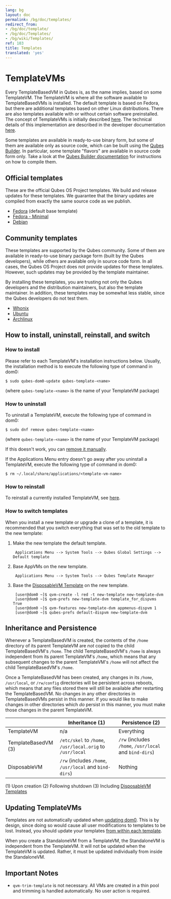 ```yaml
---
lang: bg
layout: doc
permalink: /bg/doc/templates/
redirect_from:
- /bg/doc/template/
- /bg/doc/Templates/
- /bg/wiki/Templates/
ref: 103
title: Templates
translated: 'yes'
---
```


# TemplateVMs

Every TemplateBasedVM in Qubes is, as the name implies, based on some TemplateVM.
The TemplateVM is where all the software available to TemplateBasedVMs is installed.
The default template is based on Fedora, but there are additional templates based on other Linux distributions.
There are also templates available with or without certain software preinstalled.
The concept of TemplateVMs is initially described [here](/bg/getting-started/#appvms-qubes-and-templatevms).
The technical details of this implementation are described in the developer documentation [here](/bg/doc/template-implementation/).

Some templates are available in ready-to-use binary form, but some of them are available only as source code, which can be built using the [Qubes Builder](/bg/doc/qubes-builder/).
In particular, some template "flavors" are available in source code form only.
Take a look at the [Qubes Builder documentation](/bg/doc/qubes-builder/) for instructions on how to compile them.


## Official templates

These are the official Qubes OS Project templates.
We build and release updates for these templates.
We guarantee that the binary updates are compiled from exactly the same source code as we publish.

 * [Fedora](/bg/doc/templates/fedora/) (default base template)
 * [Fedora - Minimal](/bg/doc/templates/fedora-minimal)
 * [Debian](/bg/doc/templates/debian/)


## Community templates

These templates are supported by the Qubes community. Some of them are available in ready-to-use binary package form (built by the Qubes developers), while others are available only in source code form. In all cases, the Qubes OS Project does not provide updates for these templates. However, such updates may be provided by the template maintainer.

By installing these templates, you are trusting not only the Qubes developers and the distribution maintainers, but also the template maintainer. In addition, these templates may be somewhat less stable, since the Qubes developers do not test them.

* [Whonix](/bg/doc/templates/whonix/)
* [Ubuntu](/bg/doc/templates/ubuntu/)
* [Archlinux](/bg/doc/templates/archlinux/)


## How to install, uninstall, reinstall, and switch


### How to install

Please refer to each TemplateVM's installation instructions below.
Usually, the installation method is to execute the following type of command in dom0:

    $ sudo qubes-dom0-update qubes-template-<name>

(where `qubes-template-<name>` is the name of your TemplateVM package)


### How to uninstall

To uninstall a TemplateVM, execute the following type of command in dom0:

    $ sudo dnf remove qubes-template-<name>

(where `qubes-template-<name>` is the name of your TemplateVM package)

If this doesn't work, you can [remove it manually](/bg/doc/remove-vm-manually/).

If the Applications Menu entry doesn't go away after you uninstall a TemplateVM, execute the following type of command in dom0:

    $ rm ~/.local/share/applications/<template-vm-name>


### How to reinstall

To reinstall a currently installed TemplateVM, see [here](/bg/doc/reinstall-template/).


### How to switch templates

When you install a new template or upgrade a clone of a template, it is recommended that you switch everything that was set to the old template to the new template:

1. Make the new template the default template.

        Applications Menu --> System Tools --> Qubes Global Settings --> Default template

2. Base AppVMs on the new template.

        Applications Menu --> System Tools --> Qubes Template Manager

3. Base the [DisposableVM Template](/bg/doc/glossary/#disposablevm-template) on the new template.

        [user@dom0 ~]$ qvm-create -l red -t new-template new-template-dvm
        [user@dom0 ~]$ qvm-prefs new-template-dvm template_for_dispvms True
        [user@dom0 ~]$ qvm-features new-template-dvm appmenus-dispvm 1
        [user@dom0 ~]$ qubes-prefs default-dispvm new-template-dvm


## Inheritance and Persistence

Whenever a TemplateBasedVM is created, the contents of the `/home` directory of its parent TemplateVM are *not* copied to the child TemplateBasedVM's `/home`.
The child TemplateBasedVM's `/home` is always independent from its parent TemplateVM's `/home`, which means that any subsequent changes to the parent TemplateVM's `/home` will not affect the child TemplateBasedVM's `/home`.

Once a TemplateBasedVM has been created, any changes in its `/home`, `/usr/local`, or `/rw/config` directories will be persistent across reboots, which means that any files stored there will still be available after restarting the TemplateBasedVM.
No changes in any other directories in TemplateBasedVMs persist in this manner. If you would like to make changes in other directories which *do* persist in this manner, you must make those changes in the parent TemplateVM.

|                    | Inheritance (1)                                           | Persistence (2)
|--------------------|-----------------------------------------------------------|------------------------------------------
|TemplateVM          | n/a                                                       | Everything
|TemplateBasedVM (3) | `/etc/skel` to `/home`, `/usr/local.orig` to `/usr/local` | `/rw` (includes `/home`, `/usr/local` and `bind-dirs`)
|DisposableVM        | `/rw` (includes `/home`, `/usr/local` and `bind-dirs`)    | Nothing

(1) Upon creation
(2) Following shutdown
(3) Including [DisposableVM Templates](/bg/doc/glossary/#disposablevm-template)


## Updating TemplateVMs

Templates are not automatically updated when [updating dom0](/bg/doc/software-update-dom0/).
This is by design, since doing so would cause all user modifications to templates to be lost.
Instead, you should update your templates [from within each template](/bg/doc/software-update-vm/).

When you create a StandaloneVM from a TemplateVM, the StandaloneVM is independent from the TemplateVM.
It will not be updated when the TemplateVM is updated.
Rather, it must be updated individually from inside the StandaloneVM.


## Important Notes

 * `qvm-trim-template` is not necessary. All VMs are created in a thin pool
   and trimming is handled automatically. No user action is required.